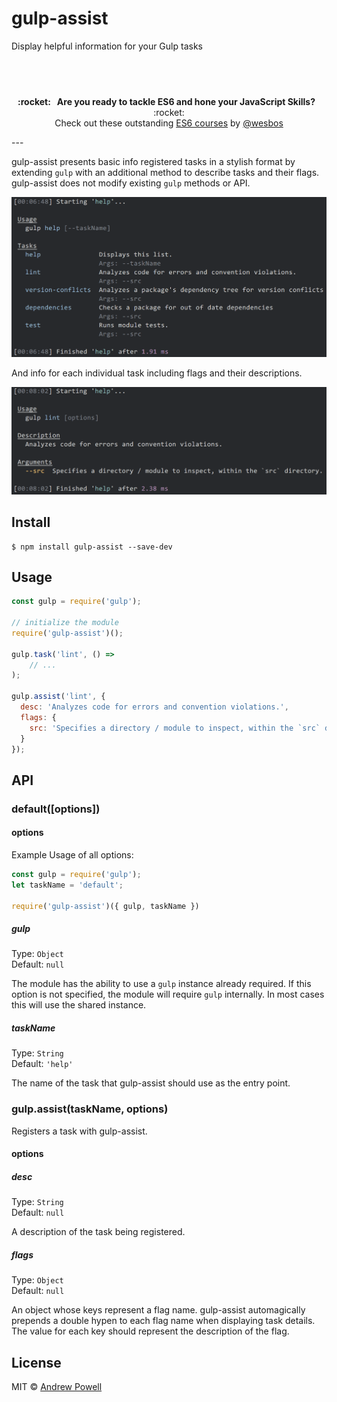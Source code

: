 # gulp-assist

Display helpful information for your Gulp tasks

## &nbsp;
<p align="center">
  <b>:rocket: &nbsp; Are you ready to tackle ES6 and hone your JavaScript Skills?</b> &nbsp; :rocket:<br/>
  Check out these outstanding <a href="https://es6.io/">ES6 courses</a> by <a href="https://github.com/wesbos">@wesbos</a>
</p>
---

gulp-assist presents basic info registered tasks in a stylish format by extending
`gulp` with an additional method to describe tasks and their flags. gulp-assist
does not modify existing `gulp` methods or API.

<img src="https://github.com/shellscape/gulp-assist/blob/master/gulp-assist.png?raw=true" width="569">

And info for each individual task including flags and their descriptions.

<img src="https://github.com/shellscape/gulp-assist/blob/master/gulp-assist-task.png?raw=true" width="570">

## Install

```
$ npm install gulp-assist --save-dev
```

## Usage

```js
const gulp = require('gulp');

// initialize the module
require('gulp-assist')();

gulp.task('lint', () =>
	// ...
);

gulp.assist('lint', {
  desc: 'Analyzes code for errors and convention violations.',
  flags: {
    src: 'Specifies a directory / module to inspect, within the `src` directory.'
  }
});
```

## API

### default([options])

#### options

Example Usage of all options:

```js
const gulp = require('gulp');
let taskName = 'default';

require('gulp-assist')({ gulp, taskName })
```

##### gulp

Type: `Object`  
Default: `null`

The module has the ability to use a `gulp` instance already required. If this
option is not specified, the module will require `gulp` internally. In most cases
this will use the shared instance.

##### taskName

Type: `String`  
Default: `'help'`

The name of the task that gulp-assist should use as the entry point.

### gulp.assist(taskName, options)

Registers a task with gulp-assist.

#### options

##### desc

Type: `String`  
Default: `null`

A description of the task being registered.

##### flags

Type: `Object`  
Default: `null`

An object whose keys represent a flag name. gulp-assist automagically prepends a
double hypen to each flag name when displaying task details. The value for each
key should represent the description of the flag.


## License

MIT © [Andrew Powell](http://shellscape.org)
